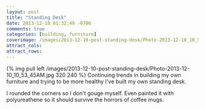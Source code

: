 ```yaml
---
layout: post
title: "Standing Desk"
date: 2013-12-10 01:32:49 -0700
comments: true
categories: [building, furniture]
coverimage: /images/2013-12-10-post-standing-desk/Photo-2013-12-10_10_53_45AM.jpg
attract_cols:
attract_rows:
---
```

{% img pull left /images/2013-12-10-post-standing-desk/Photo-2013-12-10_10_53_45AM.jpg 320 240 %}
Continuing trends in building my own furniture and trying to be more healthy I've built my own standing desk.

I rounded the corners so I don't gouge myself. Even painted it with polyureathene so it should survive the horrors of coffee mugs.